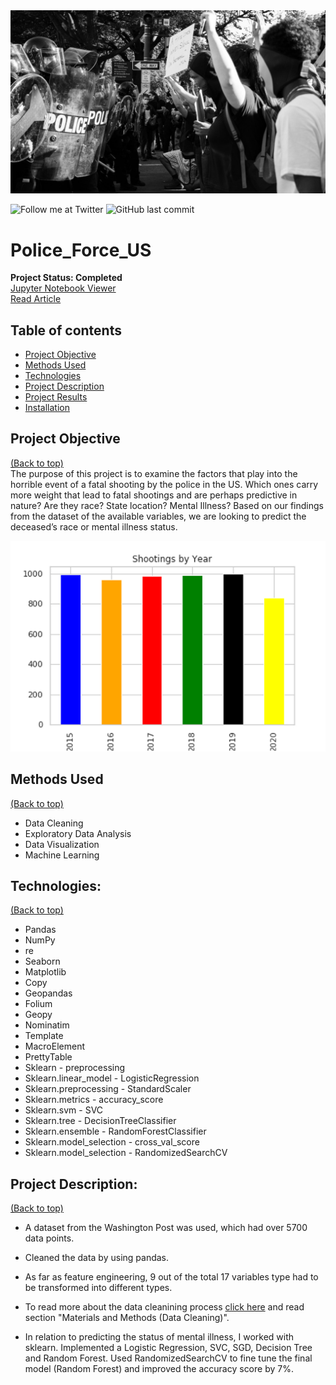 <img src="images/police.jpg">

<!-- Add buttons here -->
![Follow me at Twitter](https://img.shields.io/twitter/follow/NMashinchi?style=social)
![GitHub last commit](https://img.shields.io/github/last-commit/navido89/Time-Series-Analysis-ARIMA-Model-Covid19-Predictions)

# Police_Force_US
**Project Status: Completed**
<br>
<a href="https://nbviewer.jupyter.org/github/navido89/Police_Force_US/blob/main/Police%20Force%20Project.ipynb" target="_blank">Jupyter Notebook Viewer</a>
<br>
<a href="https://towardsdatascience.com/an-examination-of-fatal-force-by-police-in-the-us-db897d97085c" target="_blank">Read Article</a>

## Table of contents
- [Project Objective](#project-objective)
- [Methods Used](#methods-used)
- [Technologies](#technologies)
- [Project Description](#project-description)
- [Project Results](#project-results)
- [Installation](#installation)

## Project Objective
[(Back to top)](#table-of-contents)
<br>
The purpose of this project is to examine the factors that play into the horrible event of a fatal shooting by the police in the US. Which ones carry more weight that lead to fatal shootings and are perhaps predictive in nature? Are they race? State location? Mental Illness? Based on our findings from the dataset of the available variables, we are looking to predict the deceased’s race or mental illness status.
<br>
<p align="center">
<img src="images/shootings_by_year.png" style>
</p>

## Methods Used
[(Back to top)](#table-of-contents)
+ Data Cleaning
+ Exploratory Data Analysis
+ Data Visualization
+ Machine Learning

## Technologies:
[(Back to top)](#table-of-contents)
+ Pandas 
+ NumPy 
+ re
+ Seaborn
+ Matplotlib
+ Copy
+ Geopandas
+ Folium
+ Geopy
+ Nominatim
+ Template
+ MacroElement
+ PrettyTable
+ Sklearn - preprocessing
+ Sklearn.linear_model - LogisticRegression
+ Sklearn.preprocessing - StandardScaler
+ Sklearn.metrics - accuracy_score
+ Sklearn.svm - SVC
+ Sklearn.tree - DecisionTreeClassifier
+ Sklearn.ensemble - RandomForestClassifier
+ Sklearn.model_selection - cross_val_score
+ Sklearn.model_selection - RandomizedSearchCV

## Project Description:
[(Back to top)](#table-of-contents)

+ A dataset from the Washington Post was used, which had over 5700 data points. 
+ Cleaned the data by using pandas. 
+ As far as feature engineering, 9 out of the total 17 variables type had to be transformed into different types. 
+ To read more about the data cleanining process <a href="https://towardsdatascience.com/an-examination-of-fatal-force-by-police-in-the-us-db897d97085c" target="_blank">click here</a> and read section "Materials and Methods (Data Cleaning)".

+ In relation to predicting the status of mental illness, I worked with sklearn. Implemented a Logistic Regression, SVC, SGD, Decision Tree and Random Forest. Used RandomizedSearchCV to fine tune the final model (Random Forest) and improved the accuracy score by 7%.

